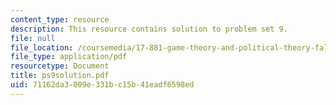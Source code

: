 ```yaml
---
content_type: resource
description: This resource contains solution to problem set 9.
file: null
file_location: /coursemedia/17-881-game-theory-and-political-theory-fall-2004/71162da3009e331bc15b41eadf6598ed_ps9solution.pdf
file_type: application/pdf
resourcetype: Document
title: ps9solution.pdf
uid: 71162da3-009e-331b-c15b-41eadf6598ed
---
```


